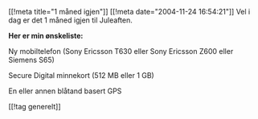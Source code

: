 [[!meta  title="1 måned igjen"]]
[[!meta  date="2004-11-24 16:54:21"]]
Vel i dag er det 1 måned igjen til Juleaften.

<strong>Her er min ønskeliste:</strong>

Ny mobiltelefon (Sony Ericsson T630 eller Sony Ericsson Z600 eller Siemens S65)

Secure Digital minnekort (512 MB eller 1 GB)

En eller annen blåtand basert GPS

[[!tag  generelt]]